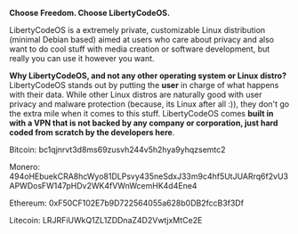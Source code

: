 

**Choose Freedom. Choose LibertyCodeOS.**

LibertyCodeOS is a extremely private, customizable Linux distribution (minimal Debian based) aimed at users who care about privacy and also want to do cool stuff with media creation or software development, but really you can use it however you want.

**Why LibertyCodeOS, and not any other operating system or Linux distro?**
LibertyCodeOS stands out by putting the **user** in charge of what happens with their data. While other Linux distros are naturally good with user privacy and malware protection (because, its Linux after all :)), they don't go the extra mile when it comes to this stuff. LibertyCodeOS comes **built in with a VPN that is not backed by any company or corporation, just hard coded from scratch by the developers here**.

Bitcoin: bc1qjnrvt3d8ms69zusvh244v5h2hya9yhqzsemtc2

Monero: 494oHEbuekCRA8hcWyo81DLPsvy435neSdxJ33m9c4hf5UtJUARrq6f2vU3APWDosFW147pHDv2WK4fVWnWcemHK4d4Ene4

Ethereum: 0xF50CF102E7b9D722564055a628b0DB2fccB3f3Df

Litecoin: LRJRFiUWkQ1ZL1ZDDnaZ4D2VwtjxMtCe2E

